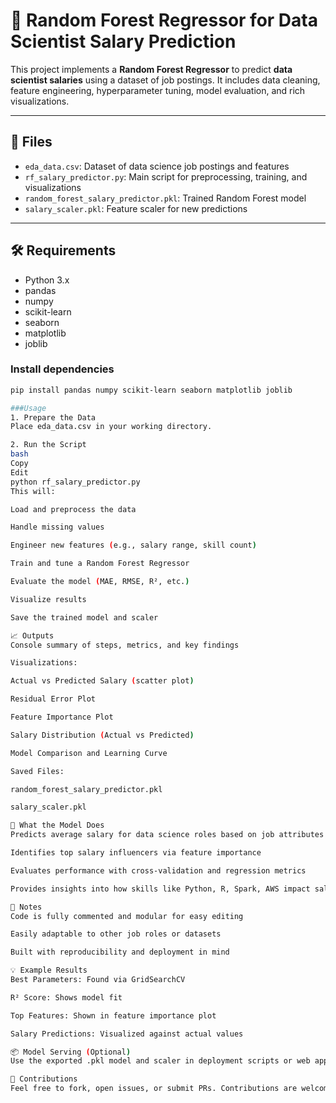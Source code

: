 # 🎯 Random Forest Regressor for Data Scientist Salary Prediction

This project implements a **Random Forest Regressor** to predict **data scientist salaries** using a dataset of job postings. It includes data cleaning, feature engineering, hyperparameter tuning, model evaluation, and rich visualizations.

---

## 📁 Files

- `eda_data.csv`: Dataset of data science job postings and features  
- `rf_salary_predictor.py`: Main script for preprocessing, training, and visualizations  
- `random_forest_salary_predictor.pkl`: Trained Random Forest model  
- `salary_scaler.pkl`: Feature scaler for new predictions  

---

## 🛠️ Requirements

- Python 3.x  
- pandas  
- numpy  
- scikit-learn  
- seaborn  
- matplotlib  
- joblib  

### Install dependencies
```bash
pip install pandas numpy scikit-learn seaborn matplotlib joblib

###Usage
1. Prepare the Data
Place eda_data.csv in your working directory.

2. Run the Script
bash
Copy
Edit
python rf_salary_predictor.py
This will:

Load and preprocess the data

Handle missing values

Engineer new features (e.g., salary range, skill count)

Train and tune a Random Forest Regressor

Evaluate the model (MAE, RMSE, R², etc.)

Visualize results

Save the trained model and scaler

📈 Outputs
Console summary of steps, metrics, and key findings

Visualizations:

Actual vs Predicted Salary (scatter plot)

Residual Error Plot

Feature Importance Plot

Salary Distribution (Actual vs Predicted)

Model Comparison and Learning Curve

Saved Files:

random_forest_salary_predictor.pkl

salary_scaler.pkl

🧠 What the Model Does
Predicts average salary for data science roles based on job attributes

Identifies top salary influencers via feature importance

Evaluates performance with cross-validation and regression metrics

Provides insights into how skills like Python, R, Spark, AWS impact salary

📝 Notes
Code is fully commented and modular for easy editing

Easily adaptable to other job roles or datasets

Built with reproducibility and deployment in mind

💡 Example Results
Best Parameters: Found via GridSearchCV

R² Score: Shows model fit

Top Features: Shown in feature importance plot

Salary Predictions: Visualized against actual values

📦 Model Serving (Optional)
Use the exported .pkl model and scaler in deployment scripts or web apps to predict salaries on new job listings.

🤝 Contributions
Feel free to fork, open issues, or submit PRs. Contributions are welcome!
